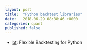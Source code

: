 ```yaml
---
layout: post
title:  "Python backtest libraries"
date:   2018-06-29 08:38:46 +0000
categories: quant
published: false
---
```


* [bt](https://github.com/pmorissette/bt): Flexible Backtesting for Python
